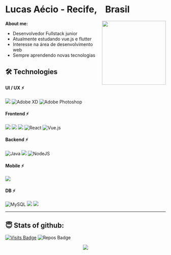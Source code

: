 <h1>
    Lucas Aécio - <b>Recife, <img src="https://image.flaticon.com/icons/svg/197/197386.svg" width="13"/> Brasil</b></li>
</h1>

<img align='right' src='https://i.pinimg.com/originals/e4/26/70/e426702edf874b181aced1e2fa5c6cde.gif' width='200'>

**About me:**

<ul>
  <li> Desenvolvedor Fullstack junior </li>
  <li> Atualmente estudando vue.js e flutter </li>
  <li> Interesse na área de desenvolvimento web </li>
  <li> Sempre aprendendo novas tecnologias </li>
</ul>


## 🛠 Technologies 

#### UI / UX ⚡
<div text-align="justify">
    <img src="https://img.shields.io/badge/Figma-9D56F7?style=for-the-badge&logo=figma&logoColor=fff&labelColor=F43700" />
    <img alt="Adobe XD" src="https://img.shields.io/badge/adobe%20xd%20-%23FF26BE.svg?&style=for-the-badge&logo=adobe%20xd&logoColor=white"/>
    <img alt="Adobe Photoshop" src="https://img.shields.io/badge/adobe%20photoshop%20-%2331A8FF.svg?&style=for-the-badge&logo=adobe%20photoshop&logoColor=white"/>
</div>

#### Frontend ⚡
<div text-align="justify">
	<img src="https://img.shields.io/badge/Js-FFDC0B?style=for-the-badge&logo=javascript&logoColor=fff&labelColor=FFDC0B" />
	<img src="https://img.shields.io/badge/Bootstrap-6C1FFF?style=for-the-badge&logo=bootstrap&logoColor=fff&labelColor=6C1FFF" />
	<img src="https://img.shields.io/badge/UIkit-blue?style=for-the-badge&logo=uikit&logoColor=fff&labelColor=blue" />
	<img alt="React" src="https://img.shields.io/badge/react%20-%2320232a.svg?&style=for-the-badge&logo=react&logoColor=%2361DAFB"/>
	<img alt="Vue.js" src="https://img.shields.io/badge/vuejs%20-%2335495e.svg?&style=for-the-badge&logo=vue.js&logoColor=%234FC08D"/>
</div>

#### Backend ⚡
<div text-align="justify">
    <img alt="Java" src="https://img.shields.io/badge/java-%23ED8B00.svg?&style=for-the-badge&logo=java&logoColor=white"/>
    <img src="https://img.shields.io/badge/PHP-7377AD?style=for-the-badge&logo=php&logoColor=fff&labelColor=7377AD" />
	<img alt="NodeJS" src="https://img.shields.io/badge/node.js%20-%2343853D.svg?&style=for-the-badge&logo=node.js&logoColor=white"/>
</div>

#### Mobile ⚡
<div text-align="justify">
<img src="https://img.shields.io/badge/Flutter-6b89ff?style=for-the-badge&logo=flutter&logoColor=fff&labelColor=6b89ff" />
</div>

#### DB ⚡
<div text-align="justify">
    <img alt="MySQL" src="https://img.shields.io/badge/mysql-%2300f.svg?&style=for-the-badge&logo=mysql&logoColor=white"/>
    <img src="https://img.shields.io/badge/MariaDB-012A62?style=for-the-badge&logo=mariadb&logoColor=fff&labelColor=012A62" />
    <img src="https://img.shields.io/badge/MongoDB-22A357?style=for-the-badge&logo=mongodb&logoColor=fff&labelColor=22A357" />
</div>

---

## 😇 Stats of github:

[![Visits Badge](https://badges.pufler.dev/visits/lucasaecio/lucasaecio?style=for-the-badge)](https://github.com/lucasaecio/lucasaecio)
![Repos Badge](https://badges.pufler.dev/repos/lucasaecio?style=for-the-badge)

<p align = "center">
  <img src = "https://github-readme-stats.vercel.app/api?username=lucasaecio&show_icons=true&theme=algolia&line_height=27">
</p>
